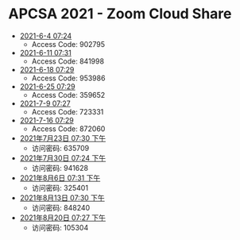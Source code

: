 # APCSA 2021 - Zoom Cloud Share

- [2021-6-4 07:24](https://us02web.zoom.us/rec/share/wQJE21jocnAIRPU_jOSCtcPTWTCuZLTwJ8XDVZw6ZhWXmTv32SuEgH7XTPfN7veU.YdQxvgTuRclJY6se)
  - Access Code: 902795
- [2021-6-11 07:31](https://us02web.zoom.us/rec/share/wx7Gn-4l1IU5TbxdcRreTEdkvFB7Jg_HJFfEaETx9423AZyQ-W8hh6DC-RZXZtXr.IQYlEERXSoDYi3Ai)
  - Access Code: 841998
- [2021-6-18 07:29](https://us02web.zoom.us/rec/share/vsQPQZyvovkE_jj-txdt5NXW6BHu70-iB2RPGZt0F64XG1tX7bW2DREeno3174o0.VVlC3hymYtasRIS_)
  - Access Code: 953986
- [2021-6-25 07:29](https://us02web.zoom.us/rec/share/YUO6yDqyAJHjvRRm9Rab0G6OJLbMMUcWlwvMv2RaiOtP5b8T9URT5vZY013k8nMN._YgZeZxcfZR4GyR_)
  - Access Code: 359652
- [2021-7-9 07:27](https://us02web.zoom.us/rec/share/cGqHeGoz30hbJfqv_DGmRXH5wc0xrUHss9Mbmcg8IDlMMk02BIOtaK1he9DgjL7s.0fJ4tTSfZabZpmkw)
  - Access Code: 723331
- [2021-7-16 07:29](https://us02web.zoom.us/rec/share/CZ2Lr8sJ21LwRdRznPMFoWUHzRa0-ME7UDf1fIkycNWJlm-wkeC-Jjk-m46RjJzC.vJwekhasacWwkwHk)
  - Access Code: 872060
- [2021年7月23日 07:30 下午](https://us02web.zoom.us/rec/share/fvJHO_HLz0UTwqoxtLGBYC4VjDXBUjiQ13uIEghDsQ7BGTCdrfODDgz-DS6ekzI4.8Iq1l0PAeqI4pjEg)
  - 访问密码: 635709
- [2021年7月30日 07:24 下午](https://us02web.zoom.us/rec/share/NsBt_BKkNp-tdm2T7zQS52w7Hi2casXbpX-Qyvl_EhQYBSe3DctQdJrIDtMgnsLe.ZuSEUgqfwoUMlfa9)
  - 访问密码: 941628
- [2021年8月6日 07:31 下午](https://us02web.zoom.us/rec/share/tWkINAWpN8C3QLdnvSdigABuTi9WIf0vMH3qHHv6Ol8PeBSwoDzewq531qyWOkVI.7JmrUfL06OjDBfuB)
  - 访问密码: 325401
- [2021年8月13日 07:30 下午](https://us02web.zoom.us/rec/share/QZmbgK3SeFOeCsE6M7iQ9AaUkn9g6YEbDK57pQo6acafrWRooYPr-WH06XU4gJ6D.KolxUiek4Vvtr30g)
  - 访问密码: 848240
- [2021年8月20日 07:27 下午](https://us02web.zoom.us/rec/share/NfhlKQcF58GdJxpAkMqcb3UcDb0lvfQcmQpVFfe0NJq5i5OMBvMpe2GL3HyGiXE.W6NGMgmN8UD0CcyH)
  - 访问密码: 105304